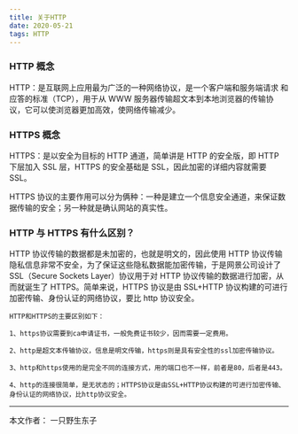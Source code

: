 ```yaml
---
title: 关于HTTP
date: 2020-05-21
tags: HTTP
---
```


### HTTP 概念

HTTP：是互联网上应用最为广泛的一种网络协议，是一个客户端和服务端请求 和应答的标准（TCP），用于从 WWW 服务器传输超文本到本地浏览器的传输协议，它可以使浏览器更加高效，使网络传输减少。

<!--more--> 

### HTTPS 概念

HTTPS：是以安全为目标的 HTTP 通道，简单讲是 HTTP 的安全版，即 HTTP 下层加入 SSL 层，HTTPS 的安全基础是 SSL，因此加密的详细内容就需要 SSL。

HTTPS 协议的主要作用可以分为俩种：一种是建立一个信息安全通道，来保证数据传输的安全；另一种就是确认网站的真实性。

### HTTP 与 HTTPS 有什么区别？

HTTP 协议传输的数据都是未加密的，也就是明文的，因此使用 HTTP 协议传输隐私信息非常不安全，为了保证这些隐私数据能加密传输，于是网景公司设计了 SSL（Secure Sockets Layer）协议用于对 HTTP 协议传输的数据进行加密，从而就诞生了 HTTPS。简单来说，HTTPS 协议是由 SSL+HTTP 协议构建的可进行加密传输、身份认证的网络协议，要比 http 协议安全。

```
HTTP和HTTPS的主要区别如下：

1、https协议需要到ca申请证书，一般免费证书较少，因而需要一定费用。

2、http是超文本传输协议，信息是明文传输，https则是具有安全性的ssl加密传输协议。

3、http和https使用的是完全不同的连接方式，用的端口也不一样，前者是80，后者是443。

4、http的连接很简单，是无状态的；HTTPS协议是由SSL+HTTP协议构建的可进行加密传输、身份认证的网络协议，比http协议安全。
```

---

本文作者： 一只野生东子